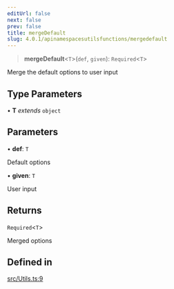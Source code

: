```yaml
---
editUrl: false
next: false
prev: false
title: mergeDefault
slug: 4.0.1/apinamespacesutilsfunctions/mergedefault
---
```


> **mergeDefault**\<`T`>(`def`, `given`): `Required`\<`T`>

Merge the default options to user input

## Type Parameters

• **T** *extends* `object`

## Parameters

• **def**: `T`

Default options

• **given**: `T`

User input

## Returns

`Required`\<`T`>

Merged options

## Defined in

[src/Utils.ts:9](https://github.com/shipgirlproject/shoukaku/blob/396aa531096eda327ade0f473f9807576e9ae9df/src/Utils.ts#L9)
